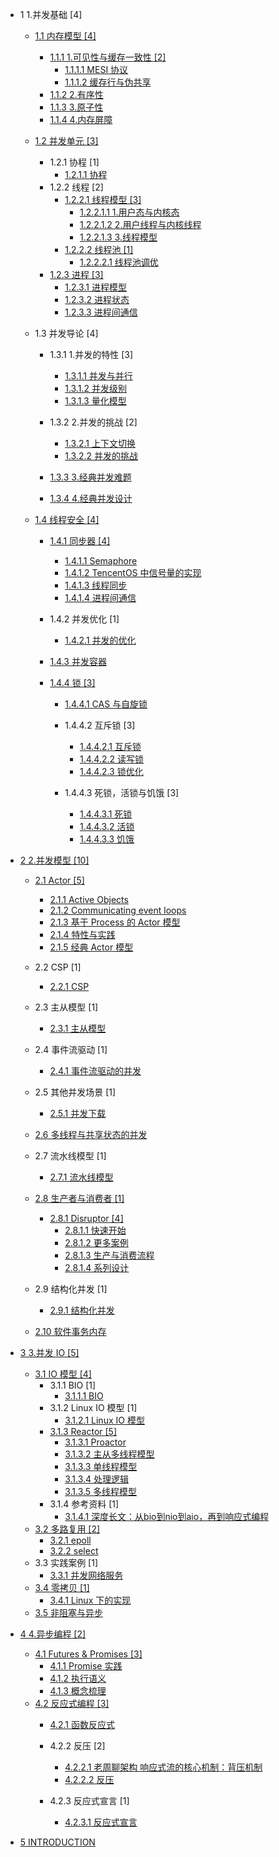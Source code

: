   - 1 1.并发基础 [4]
    - [1.1 内存模型 [4]](/1.并发基础/内存模型/README.md)
      - [1.1.1 1.可见性与缓存一致性 [2]](/1.并发基础/内存模型/1.可见性与缓存一致性/README.md)
        - [1.1.1.1 MESI 协议](/1.并发基础/内存模型/1.可见性与缓存一致性/MESI%20协议.md)
        - [1.1.1.2 缓存行与伪共享](/1.并发基础/内存模型/1.可见性与缓存一致性/缓存行与伪共享.md)
      - [1.1.2 2.有序性](/1.并发基础/内存模型/2.有序性.md)
      - [1.1.3 3.原子性](/1.并发基础/内存模型/3.原子性.md)
      - [1.1.4 4.内存屏障](/1.并发基础/内存模型/4.内存屏障.md)
    - [1.2 并发单元 [3]](/1.并发基础/并发单元/README.md)
      - 1.2.1 协程 [1]
        - [1.2.1.1 协程](/1.并发基础/并发单元/协程/协程.md)
      - 1.2.2 线程 [2]
        - [1.2.2.1 线程模型 [3]](/1.并发基础/并发单元/线程/线程模型/README.md)
          - [1.2.2.1.1 1.用户态与内核态](/1.并发基础/并发单元/线程/线程模型/1.用户态与内核态.md)
          - [1.2.2.1.2 2.用户线程与内核线程](/1.并发基础/并发单元/线程/线程模型/2.用户线程与内核线程.md)
          - [1.2.2.1.3 3.线程模型](/1.并发基础/并发单元/线程/线程模型/3.线程模型.md)
        - [1.2.2.2 线程池 [1]](/1.并发基础/并发单元/线程/线程池/README.md)
          - [1.2.2.2.1 线程池调优](/1.并发基础/并发单元/线程/线程池/线程池调优.md)
      - [1.2.3 进程 [3]](/1.并发基础/并发单元/进程/README.md)
        - [1.2.3.1 进程模型](/1.并发基础/并发单元/进程/进程模型.md)
        - [1.2.3.2 进程状态](/1.并发基础/并发单元/进程/进程状态.md)
        - [1.2.3.3 进程间通信](/1.并发基础/并发单元/进程/进程间通信.md)
    - 1.3 并发导论 [4]
      - 1.3.1 1.并发的特性 [3]
        - [1.3.1.1 并发与并行](/1.并发基础/并发导论/1.并发的特性/并发与并行.md)
        - [1.3.1.2 并发级别](/1.并发基础/并发导论/1.并发的特性/并发级别.md)
        - [1.3.1.3 量化模型](/1.并发基础/并发导论/1.并发的特性/量化模型.md)
      - 1.3.2 2.并发的挑战 [2]
        - [1.3.2.1 上下文切换](/1.并发基础/并发导论/2.并发的挑战/上下文切换.md)
        - [1.3.2.2 并发的挑战](/1.并发基础/并发导论/2.并发的挑战/并发的挑战.md)
      - [1.3.3 3.经典并发难题](/1.并发基础/并发导论/3.经典并发难题/README.md)
        
      - [1.3.4 4.经典并发设计](/1.并发基础/并发导论/4.经典并发设计/README.md)
        
    - [1.4 线程安全 [4]](/1.并发基础/线程安全/README.md)
      - [1.4.1 同步器 [4]](/1.并发基础/线程安全/同步器/README.md)
        - [1.4.1.1 Semaphore](/1.并发基础/线程安全/同步器/Semaphore.md)
        - [1.4.1.2 TencentOS 中信号量的实现](/1.并发基础/线程安全/同步器/TencentOS%20中信号量的实现.md)
        - [1.4.1.3 线程同步](/1.并发基础/线程安全/同步器/线程同步.md)
        - [1.4.1.4 进程间通信](/1.并发基础/线程安全/同步器/进程间通信.md)
      - 1.4.2 并发优化 [1]
        - [1.4.2.1 并发的优化](/1.并发基础/线程安全/并发优化/并发的优化.md)
      - [1.4.3 并发容器](/1.并发基础/线程安全/并发容器/README.md)
        
      - [1.4.4 锁 [3]](/1.并发基础/线程安全/锁/README.md)
        - [1.4.4.1 CAS 与自旋锁](/1.并发基础/线程安全/锁/CAS%20与自旋锁/README.md)
          
        - 1.4.4.2 互斥锁 [3]
          - [1.4.4.2.1 互斥锁](/1.并发基础/线程安全/锁/互斥锁/互斥锁.md)
          - [1.4.4.2.2 读写锁](/1.并发基础/线程安全/锁/互斥锁/读写锁.md)
          - [1.4.4.2.3 锁优化](/1.并发基础/线程安全/锁/互斥锁/锁优化.md)
        - 1.4.4.3 死锁，活锁与饥饿 [3]
          - [1.4.4.3.1 死锁](/1.并发基础/线程安全/锁/死锁，活锁与饥饿/死锁.md)
          - [1.4.4.3.2 活锁](/1.并发基础/线程安全/锁/死锁，活锁与饥饿/活锁.md)
          - [1.4.4.3.3 饥饿](/1.并发基础/线程安全/锁/死锁，活锁与饥饿/饥饿.md)
  - [2 2.并发模型 [10]](/2.并发模型/README.md)
    - [2.1 Actor [5]](/2.并发模型/Actor/README.md)
      - [2.1.1 Active Objects](/2.并发模型/Actor/Active%20Objects.md)
      - [2.1.2 Communicating event loops](/2.并发模型/Actor/Communicating%20event-loops.md)
      - [2.1.3 基于 Process 的 Actor 模型](/2.并发模型/Actor/基于%20Process%20的%20Actor%20模型.md)
      - [2.1.4 特性与实践](/2.并发模型/Actor/特性与实践.md)
      - [2.1.5 经典 Actor 模型](/2.并发模型/Actor/经典%20Actor%20模型.md)
    - 2.2 CSP [1]
      - [2.2.1 CSP](/2.并发模型/CSP/CSP.md)
    - 2.3 主从模型 [1]
      - [2.3.1 主从模型](/2.并发模型/主从模型/主从模型.md)
    - 2.4 事件流驱动 [1]
      - [2.4.1 事件流驱动的并发](/2.并发模型/事件流驱动/事件流驱动的并发.md)
    - 2.5 其他并发场景 [1]
      - [2.5.1 并发下载](/2.并发模型/其他并发场景/并发下载.md)
    - [2.6 多线程与共享状态的并发](/2.并发模型/多线程与共享状态的并发/README.md)
      
    - 2.7 流水线模型 [1]
      - [2.7.1 流水线模型](/2.并发模型/流水线模型/流水线模型.md)
    - [2.8 生产者与消费者 [1]](/2.并发模型/生产者与消费者/README.md)
      - [2.8.1 Disruptor [4]](/2.并发模型/生产者与消费者/Disruptor/README.md)
        - [2.8.1.1 快速开始](/2.并发模型/生产者与消费者/Disruptor/快速开始.md)
        - [2.8.1.2 更多案例](/2.并发模型/生产者与消费者/Disruptor/更多案例.md)
        - [2.8.1.3 生产与消费流程](/2.并发模型/生产者与消费者/Disruptor/生产与消费流程.md)
        - [2.8.1.4 系列设计](/2.并发模型/生产者与消费者/Disruptor/系列设计.md)
    - 2.9 结构化并发 [1]
      - [2.9.1 结构化并发](/2.并发模型/结构化并发/结构化并发.md)
    - [2.10 软件事务内存](/2.并发模型/软件事务内存/README.md)
      
  - [3 3.并发 IO [5]](/3.并发%20IO/README.md)
    - [3.1 IO 模型 [4]](/3.并发%20IO/IO%20模型/README.md)
      - 3.1.1 BIO [1]
        - [3.1.1.1 BIO](/3.并发%20IO/IO%20模型/BIO/BIO.md)
      - 3.1.2 Linux IO 模型 [1]
        - [3.1.2.1 Linux IO 模型](/3.并发%20IO/IO%20模型/Linux%20IO%20模型/Linux%20IO%20模型.md)
      - [3.1.3 Reactor [5]](/3.并发%20IO/IO%20模型/Reactor/README.md)
        - [3.1.3.1 Proactor](/3.并发%20IO/IO%20模型/Reactor/Proactor.md)
        - [3.1.3.2 主从多线程模型](/3.并发%20IO/IO%20模型/Reactor/主从多线程模型.md)
        - [3.1.3.3 单线程模型](/3.并发%20IO/IO%20模型/Reactor/单线程模型.md)
        - [3.1.3.4 处理逻辑](/3.并发%20IO/IO%20模型/Reactor/处理逻辑.md)
        - [3.1.3.5 多线程模型](/3.并发%20IO/IO%20模型/Reactor/多线程模型.md)
      - 3.1.4 参考资料 [1]
        - [3.1.4.1 深度长文：从bio到nio到aio，再到响应式编程](/3.并发%20IO/IO%20模型/.more/2021-深度长文：从bio到nio到aio，再到响应式编程.md)
    - [3.2 多路复用 [2]](/3.并发%20IO/多路复用/README.md)
      - [3.2.1 epoll](/3.并发%20IO/多路复用/epoll.md)
      - [3.2.2 select](/3.并发%20IO/多路复用/select.md)
    - 3.3 实践案例 [1]
      - [3.3.1 并发网络服务](/3.并发%20IO/实践案例/并发网络服务.md)
    - [3.4 零拷贝 [1]](/3.并发%20IO/零拷贝/README.md)
      - [3.4.1 Linux 下的实现](/3.并发%20IO/零拷贝/Linux%20下的实现.md)
    - [3.5 非阻塞与异步](/3.并发%20IO/非阻塞与异步.md)
  - [4 4.异步编程 [2]](/4.异步编程/README.md)
    - [4.1 Futures & Promises [3]](/4.异步编程/Futures%20&%20Promises/README.md)
      - [4.1.1 Promise 实践](/4.异步编程/Futures%20&%20Promises/Promise%20实践.md)
      - [4.1.2 执行语义](/4.异步编程/Futures%20&%20Promises/执行语义.md)
      - [4.1.3 概念梳理](/4.异步编程/Futures%20&%20Promises/概念梳理.md)
    - [4.2 反应式编程 [3]](/4.异步编程/反应式编程/README.md)
      - [4.2.1 函数反应式](/4.异步编程/反应式编程/函数反应式/README.md)
        
      - 4.2.2 反压 [2]
        - [4.2.2.1 老周聊架构 响应式流的核心机制：背压机制](/4.异步编程/反应式编程/反压/0-老周聊架构-响应式流的核心机制：背压机制.md)
        - [4.2.2.2 反压](/4.异步编程/反应式编程/反压/反压.md)
      - 4.2.3 反应式宣言 [1]
        - [4.2.3.1 反应式宣言](/4.异步编程/反应式编程/反应式宣言/反应式宣言.md)
  - [5 INTRODUCTION](/INTRODUCTION.md)